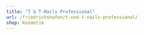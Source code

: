 ```yaml
---
title: "T & T-Nails Professional"
url: /friedrichshafen/t-und-t-nails-professional/
shop: Kosmetik
---
```

